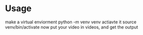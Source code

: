 # Usage
make a virtual enviorment
    python -m venv venv
actiavte it
    source venv/bin/activate
now put your video in videos, and get the output
